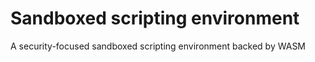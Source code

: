 # Sandboxed scripting environment
A security-focused sandboxed scripting environment backed by WASM

